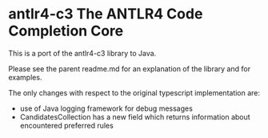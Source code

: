 # antlr4-c3 The ANTLR4 Code Completion Core

This is a port of the antlr4-c3 library to Java.

Please see the parent readme.md for an explanation of the library and for examples. 

The only changes with respect to the original typescript implementation are:

- use of Java logging framework for debug messages
- CandidatesCollection has a new field which returns information about encountered preferred rules
